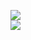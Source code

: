 [![](https://img.shields.io/badge/Made%20With-Github%20Spray-lightgrey.svg?style=for-the-badge&logo=github)](https://github.com/Annihil/github-spray#15703)  
[![](https://i.imgur.com/2DrTn0Z.gif)](https://github.com/Annihil/github-spray)